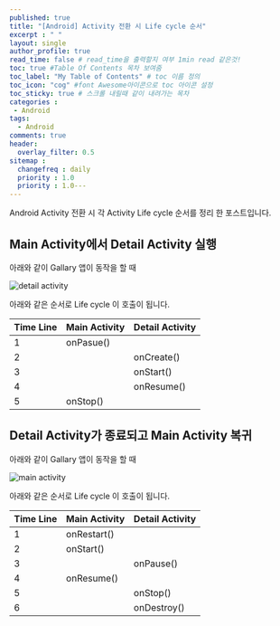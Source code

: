```yaml
---
published: true
title: "[Android] Activity 전환 시 Life cycle 순서"	
excerpt : " "	
layout: single	
author_profile: true	
read_time: false # read_time을 출력할지 여부 1min read 같은것!	
toc: true #Table Of Contents 목차 보여줌	
toc_label: "My Table of Contents" # toc 이름 정의	
toc_icon: "cog" #font Awesome아이콘으로 toc 아이콘 설정	
toc_sticky: true # 스크롤 내릴때 같이 내려가는 목차	
categories :	
 - Android	
tags: 	
  - Android	
comments: true	
header:	
  overlay_filter: 0.5	
sitemap :	
  changefreq : daily	
  priority : 1.0	
  priority : 1.0---
---
```


Android Activity 전환 시 각 Activity Life cycle 순서를 정리 한 포스트입니다.

## Main Activity에서 Detail Activity 실행

아래와 같이 Gallary 앱이 동작을 할 때

![detail activity](https://user-images.githubusercontent.com/35194820/104006608-0ef3fc00-51ea-11eb-97da-7994d2869fc0.gif)

아래와 같은 순서로 Life cycle 이 호출이 됩니다.

|Time Line|Main Activity|Detail Activity|
|------|---|---|
|1|onPasue()| |
|2| |onCreate()|
|3| |onStart()|
|4| |onResume()|
|5| onStop()||
  
## Detail Activity가 종료되고 Main Activity 복귀

아래와 같이 Gallary 앱이 동작을 할 때

![main activity](https://user-images.githubusercontent.com/35194820/104006681-27fcad00-51ea-11eb-8d9e-9180370be700.gif)

  
아래와 같은 순서로 Life cycle 이 호출이 됩니다.
  
|Time Line|Main Activity|Detail Activity|
|------|---|---|
|1|onRestart()| |
|2|onStart()| |
|3| |onPause()|
|4|onResume()||
|5| |onStop()|
|6| |onDestroy()|
